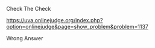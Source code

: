 Check The Check

https://uva.onlinejudge.org/index.php?option=onlinejudge&page=show_problem&problem=1137

Wrong Answer
